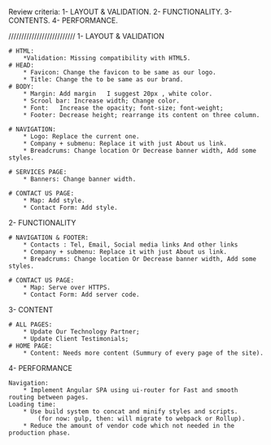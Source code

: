 ﻿ Review criteria: 
1- LAYOUT & VALIDATION.
2- FUNCTIONALITY.
3- CONTENTS.
4- PERFORMANCE.

//////////////////////////
1- LAYOUT & VALIDATION

	# HTML: 
		*Validation: Missing compatibility with HTML5.
	# HEAD: 
		* Favicon: Change the favicon to be same as our logo.
		* Title: Change the to be same as our brand.
	# BODY: 
		* Margin: Add margin   I suggest 20px , white color.
		* Scrool bar: Increase width; Change color.
		* Font:   Increase the opacity; font-size; font-weight;
		* Footer: Decrease height; rearrange its content on three column.
		
	# NAVIGATION:
		* Logo: Replace the current one.
		* Company + submenu: Replace it with just About us link.
		* Breadcrums: Change location Or Decrease banner width, Add some styles.
		
	# SERVICES PAGE:
		* Banners: Change banner width.
		
	# CONTACT US PAGE:
		* Map: Add style.
		* Contact Form: Add style.
		

2- FUNCTIONALITY

	# NAVIGATION & FOOTER:
		* Contacts : Tel, Email, Social media links And other links
		* Company + submenu: Replace it with just About us link.
		* Breadcrums: Change location Or Decrease banner width, Add some styles.
	
	# CONTACT US PAGE:
		* Map: Serve over HTTPS.
		* Contact Form: Add server code.
		

3- CONTENT

	# ALL PAGES: 
		* Update Our Technology Partner; 
		* Update Client Testimonials;
	# HOME PAGE:
		* Content: Needs more content (Summury of every page of the site).


4- PERFORMANCE

	
	Navigation: 
		* Implement Angular SPA using ui-router for Fast and smooth routing between pages.
	Loading time: 
		* Use build system to concat and minify styles and scripts.
			(for now: gulp, then: will migrate to webpack or Rollup).
		* Reduce the amount of vendor code which not needed in the production phase.
	
